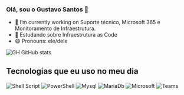 ### Olá, sou o Gustavo Santos 👋

- 🔭 I’m currently working on Suporte técnico, Microsoft 365 e Monitoramento de Infraestrutura.
- 🌱 Estudando sobre Infraestrutura as Code
- 😄 Pronouns: ele/dele

![GH GitHub stats](https://github-readme-stats.vercel.app/api?username=gh-santos&show_icons=true&theme=dark&count_private=true)

## Tecnologias que eu uso no meu dia

<div style="display: inline_block">
  <img align="center" alt="Shell Script" src="https://img.shields.io/badge/Shell_Script-121011?style=for-the-badge&logo=gnu-bash&logoColor=white" />
  <img align="center" alt="PowerShell" src="https://img.shields.io/badge/Powershell-2CA5E0?style=for-the-badge&logo=powershell&logoColor=white" />
  <img align="center" alt="Mysql" src="https://img.shields.io/badge/MySQL-00000F?style=for-the-badge&logo=mysql&logoColor=white" />
  <img align="center" alt="MariaDb" src="https://img.shields.io/badge/MariaDB-003545?style=for-the-badge&logo=mariadb&logoColor=white" />
  <img align="center" alt="Microsoft" src="https://img.shields.io/badge/Microsoft-666666?style=for-the-badge&logo=microsoft&logoColor=white" />
  <img align="center" alt="Teams" src="https://img.shields.io/badge/Microsoft_Teams-6264A7?style=for-the-badge&logo=microsoft-teams&logoColor=white" />
  
</div><br/>

